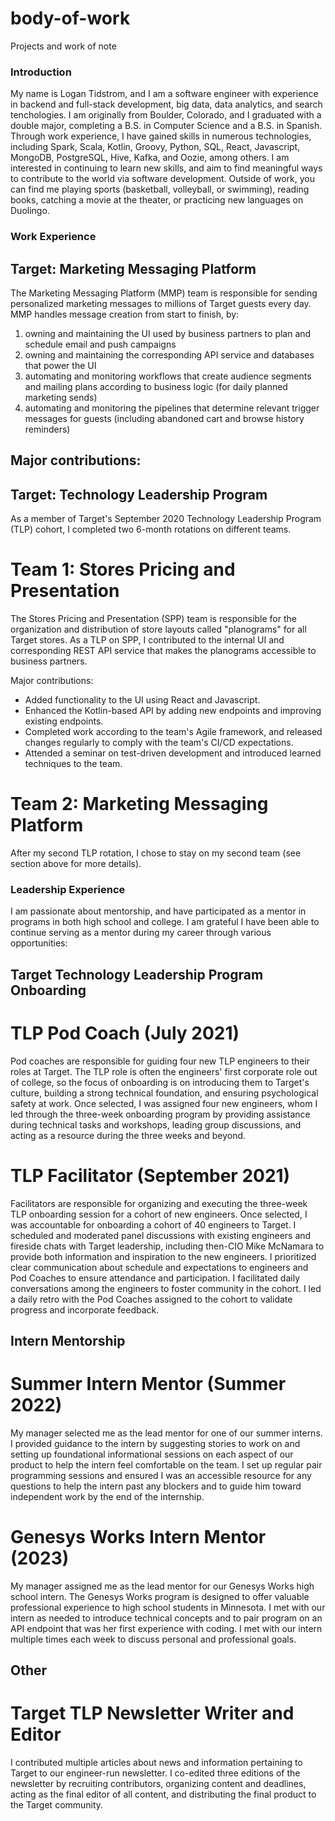 # body-of-work
Projects and work of note

### Introduction
My name is Logan Tidstrom, and I am a software engineer with experience in backend and full-stack development, big data, data analytics, and search tenchologies.
I am originally from Boulder, Colorado, and I graduated with a double major, completing a B.S. in Computer Science and a B.S. in Spanish.
Through work experience, I have gained  skills in numerous technologies, including Spark, Scala, Kotlin, Groovy, Python, SQL, React, Javascript, MongoDB, PostgreSQL, Hive, Kafka, and Oozie, among others.
I am interested in continuing to learn new skills, and aim to find meaningful ways to contribute to the world via software development.
Outside of work, you can find me playing sports (basketball, volleyball, or swimming), reading books, catching a movie at the theater, or practicing new languages on Duolingo.


### Work Experience
## Target: Marketing Messaging Platform
The Marketing Messaging Platform (MMP) team is responsible for sending personalized marketing messages to millions of Target guests every day.
MMP handles message creation from start to finish, by:
1) owning and maintaining the UI used by business partners to plan and schedule email and push campaigns
2) owning and maintaining the corresponding API service and databases that power the UI 
3) automating and monitoring workflows that create audience segments and mailing plans according to business logic (for daily planned marketing sends)
4) automating and monitoring the pipelines that determine relevant trigger messages for guests (including abandoned cart and browse history reminders)

Major contributions:
- 


## Target: Technology Leadership Program
As a member of Target's September 2020 Technology Leadership Program (TLP) cohort, I completed two 6-month rotations on different teams.

# Team 1: Stores Pricing and Presentation
The Stores Pricing and Presentation (SPP) team is responsible for the organization and distribution of store layouts called "planograms" for all Target stores.
As a TLP on SPP, I contributed to the internal UI and corresponding REST API service that makes the planograms accessible to business partners.

Major contributions:
- Added functionality to the UI using React and Javascript.
- Enhanced the Kotlin-based API by adding new endpoints and improving existing endpoints.
- Completed work according to the team's Agile framework, and released changes regularly to comply with the team's CI/CD expectations.
- Attended a seminar on test-driven development and introduced learned techniques to the team.

# Team 2: Marketing Messaging Platform 
After my second TLP rotation, I chose to stay on my second team (see section above for more details).


### Leadership Experience
I am passionate about mentorship, and have participated as a mentor in programs in both high school and college.
I am grateful I have been able to continue serving as a mentor during my career through various opportunities:

## Target Technology Leadership Program Onboarding

# TLP Pod Coach (July 2021)
Pod coaches are responsible for guiding four new TLP engineers to their roles at Target. 
The TLP role is often the engineers' first corporate role out of college, so the focus of onboarding is on introducing them to Target's culture, building a strong technical foundation, and ensuring psychological safety at work.
Once selected, I was assigned four new engineers, whom I led through the three-week onboarding program by providing assistance during technical tasks and workshops, leading group discussions, and acting as a resource during the three weeks and beyond.

# TLP Facilitator (September 2021)
Facilitators are responsible for organizing and executing the three-week TLP onboarding session for a cohort of new engineers.
Once selected, I was accountable for onboarding a cohort of 40 engineers to Target.
I scheduled and moderated panel discussions with existing engineers and fireside chats with Target leadership, including then-CIO Mike McNamara to provide both information and inspiration to the new engineers. 
I prioritized clear communication about schedule and expectations to engineers and Pod Coaches to ensure attendance and participation. 
I facilitated daily conversations among the engineers to foster community in the cohort. 
I led a daily retro with the Pod Coaches assigned to the cohort to validate progress and incorporate feedback.

## Intern Mentorship

# Summer Intern Mentor (Summer 2022)
My manager selected me as the lead mentor for one of our summer interns.
I provided guidance to the intern by suggesting stories to work on and setting up foundational informational sessions on each aspect of our product to help the intern feel comfortable on the team.
I set up regular pair programming sessions and ensured I was an accessible resource for any questions to help the intern past any blockers and to guide him toward independent work by the end of the internship.

# Genesys Works Intern Mentor (2023)
My manager assigned me as the lead mentor for our Genesys Works high school intern.
The Genesys Works program is designed to offer valuable professional experience to high school students in Minnesota.
I met with our intern as needed to introduce technical concepts and to pair program on an API endpoint that was her first experience with coding.
I met with our intern multiple times each week to discuss personal and professional goals.

## Other

# Target TLP Newsletter Writer and Editor
I contributed multiple articles about news and information pertaining to Target to our engineer-run newsletter.
I co-edited three editions of the newsletter by recruiting contributors, organizing content and deadlines, acting as the final editor of all content, and distributing the final product to the Target community.
